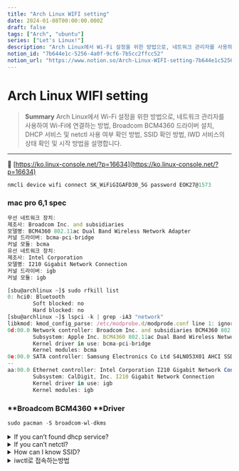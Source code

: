```yaml
---
title: "Arch Linux WIFI setting"
date: 2024-01-08T00:00:00.000Z
draft: false
tags: ["Arch", "ubuntu"]
series: ["Let's Linux!"]
description: "Arch Linux에서 Wi-Fi 설정을 위한 방법으로, 네트워크 관리자를 사용하여 Wi-Fi에 연결하는 방법, Broadcom BCM4360 드라이버 설치, DHCP 서비스 및 netctl 사용 여부 확인 방법, SSID 확인 방법, IWD 서비스의 상태 확인 및 시작 방법을 설명합니다."
notion_id: "7b644e1c-5256-4a0f-9cf6-7b5cc2ffcc52"
notion_url: "https://www.notion.so/Arch-Linux-WIFI-setting-7b644e1c52564a0f9cf67b5cc2ffcc52"
---
```


# Arch Linux WIFI setting

> **Summary**
> Arch Linux에서 Wi-Fi 설정을 위한 방법으로, 네트워크 관리자를 사용하여 Wi-Fi에 연결하는 방법, Broadcom BCM4360 드라이버 설치, DHCP 서비스 및 netctl 사용 여부 확인 방법, SSID 확인 방법, IWD 서비스의 상태 확인 및 시작 방법을 설명합니다.

---

🔗 [https://ko.linux-console.net/?p=16634](https://ko.linux-console.net/?p=16634)

```javascript
nmcli device wifi connect SK_WiFiGIGAFD30_5G password EOK27@1573
```

### mac pro 6,1 spec

```javascript
무선 네트워크 장치:
제조사: Broadcom Inc. and subsidiaries
모델명: BCM4360 802.11ac Dual Band Wireless Network Adapter
커널 드라이버: bcma-pci-bridge
커널 모듈: bcma
유선 네트워크 장치:
제조사: Intel Corporation
모델명: I210 Gigabit Network Connection
커널 드라이버: igb
커널 모듈: igb
```

```javascript
[sbu@archlinux ~]$ sudo rfkill list
0: hci0: Bluetooth
        Soft blocked: no
        Hard blocked: no
[sbu@archlinux ~]$ lspci -k | grep -iA3 "network"
libkmod: kmod_config_parse: /etc/modprobe.d/modprode.conf line 1: ignoring bad line starting with 'MODULES=(amdgpu)'
0d:00.0 Network controller: Broadcom Inc. and subsidiaries BCM4360 802.11ac Dual Band Wireless Network Adapter (rev 03)
        Subsystem: Apple Inc. BCM4360 802.11ac Dual Band Wireless Network Adapter
        Kernel driver in use: bcma-pci-bridge
        Kernel modules: bcma
0e:00.0 SATA controller: Samsung Electronics Co Ltd S4LN053X01 AHCI SSD Controller(Apple slot) (rev 01)
--
aa:00.0 Ethernet controller: Intel Corporation I210 Gigabit Network Connection (rev 03)
        Subsystem: CalDigit, Inc. I210 Gigabit Network Connection
        Kernel driver in use: igb
        Kernel modules: igb
```

### **Broadcom BCM4360 **Driver

```javascript
sudo pacman -S broadcom-wl-dkms
```


<details>
<summary>If you can’t found dhcp service?</summary>

`*$ *``sudo systemctl disable dhcpcd.service` 이거 안될때

dhcpcd 패키지 설치 여부 확인:


```javascript
sudo pacman -Qs dhcpcd
```

설치되어 있지 않다면, 다음 명령어로 설치합니다.

```javascript
sudo pacman -S dhcpcd

```

서비스 파일 확인:

```javascript
sudo systemctl status dhcpcd.service
```

파일이 존재하지 않는다면, 다음 명령어로 생성합니다.

```javascript
sudo systemctl enable dhcpcd.service
```

다른 DHCP 관리 서비스 확인:

```javascript
sudo systemctl status systemd-networkd
```

systemd-networkd가 활성화되어 있다면, dhcpcd를 사용하려면 먼저 비활성화해야 합니다.

```javascript
sudo systemctl disable systemd-networkd

```

이 후, 다시 dhcpcd 서비스를 비활성화 시도해보세요.

</details>

<details>
<summary>If you can’t netctl?</summary>

`*$ *``sudo netctl-auto list` 이거 안될때

1. **netctl 패키지 설치 여부 확인:**
  **Bash**

```plain text
sudo pacman -Qs netctl

```

  **Use code with caution. **[**Learn more**](https://bard.google.com/faq#coding)**content_copy**

  설치되어 있지 않다면, 다음 명령어로 설치합니다.

  **Bash**

```plain text
sudo pacman -S netctl

```

  **Use code with caution. **[**Learn more**](https://bard.google.com/faq#coding)**content_copy**

1. **netctl-auto 명령어 경로 확인:**
  **Bash**

```plain text
which netctl-auto

```

  **Use code with caution. **[**Learn more**](https://bard.google.com/faq#coding)**content_copy**

  경로가 출력되지 않는다면, 다음 명령어로 경로를 설정합니다.

  **Bash**

```plain text
export PATH=$PATH:/usr/bin/netctl

```

  **Use code with caution. **[**Learn more**](https://bard.google.com/faq#coding)**content_copy**

  (해당 경로는 배포판에 따라 다를 수 있습니다.)

**이 후, 다시 netctl-auto list 명령어를 시도해보세요.**

</details>

<details>
<summary>How can I know SSID?</summary>

🔗 [https://happycode.tistory.com/550](https://happycode.tistory.com/550)

</details>

<details>
<summary>iwctl로 접속하는방법</summary>

IWD 서비스는 Arch Linux에서 무선 네트워크를 관리하는 데 사용되는 서비스입니다.

다음 단계에 따라 이 문제를 해결할 수 있습니다.

1. **IWD 서비스가 시작되었는지 확인합니다.**
```c++
sudo systemctl status iwd.service
```

출력에 "Active: active (running)"이 표시되면 IWD 서비스가 시작되었습니다. 그렇지 않은 경우 다음 단계로 진행합니다.

1. **IWD 서비스를 시작합니다.**
```c++
sudo systemctl start iwd.service
```

1. **iwctl을 다시 실행합니다.**
```c++
iwctl
```

</details>

